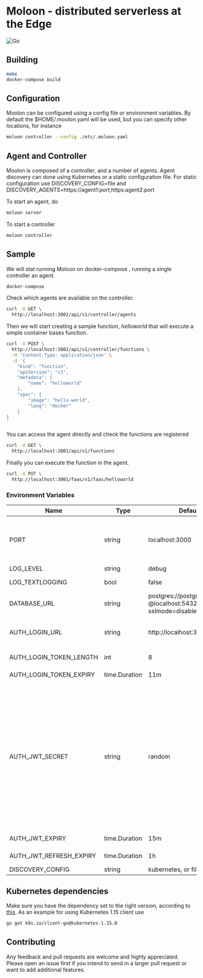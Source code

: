 # Moloon - distributed serverless at the Edge

![Go](https://github.com/galo/moloon/workflows/Go/badge.svg)

## Building

```bash
make
docker-compose build
```

## Configuration

Moolon can be configured using a config file or environment variables. By default the $HOME/.moolon.yaml will be 
used, but you can specify other locations, for instance

```bash
moloon controller --config ./etc/.moloon.yaml
```


## Agent and Controller

Moolon is composed of a controller, and a number of agents. Agent discovery can done using Kubernetes or a static 
configuration file. For static configuration use DISCOVERY_CONFIG=file and DISCOVERY_AGENTS=https://agent1:port,https:agent2:port 

To start an agent, do
 
```bash
moloon server
```

To start a controller

```bash
moloon controller 
```

## Sample

We will stat running Moloon on docker-compose , running a single controller an agent.

```bash
docker-compose
```

Check which agents are available on the controller.

```bash
curl -X GET \
  http://localhost:3002/api/v1/controller/agents 
```

Then we will start creating a sample function, _helloworld_ that will execute a simple 
container bases function.

```bash
curl -X POST \
  http://localhost:3002/api/v1/controller/functions \
  -H 'Content-Type: application/json' \
  -d '{
    "kind": "function",
    "apiVersion": "v1",
    "metadata": {
        "name": "helloworld"
    },
    "spec": {
        "image": "hello-world",
        "lang": "docker"
    }
}
'
```

You can access the agent directly and check the functions are registered

```bash
curl -X GET \
  http://localhost:3001/api/v1/functions 
```

Finally you can execute the function in the agent.

```bash
curl -X PUT \
  http://localhost:3001/faas/v1/faas/helloworld 
```

### Environment Variables

Name | Type | Default | Description
---|---|---|---
PORT | string | localhost:3000 | http address (accepts also port number only for heroku compability)  
LOG_LEVEL | string | debug | log level
LOG_TEXTLOGGING | bool | false | defaults to json logging
DATABASE_URL | string | postgres://postgres:postgres<br>@localhost:5432/gobase?sslmode=disable | PostgreSQL connection string
AUTH_LOGIN_URL | string | http://localhost:3000/login | client login url as sent in login token email
AUTH_LOGIN_TOKEN_LENGTH | int | 8 | length of login token
AUTH_LOGIN_TOKEN_EXPIRY | time.Duration | 11m | login token expiry
AUTH_JWT_SECRET | string | random | jwt sign and verify key - value "random" creates random 32 char secret at startup (and automatically invalidates existing tokens on app restarts, so during dev you might want to set a fixed value here)
AUTH_JWT_EXPIRY | time.Duration | 15m | jwt access token expiry
AUTH_JWT_REFRESH_EXPIRY | time.Duration | 1h | jwt refresh token expiry
DISCOVERY_CONFIG | string | kubernetes, or file

## Kubernetes dependencies

Make sure you have the dependency set to the right version, according to [this](https://github.com/kubernetes/client-go/blob/master/INSTALL.md#go-modules). As an example for using Kubernetes 1.15 client use

```bash
go get k8s.io/client-go@kubernetes-1.15.0
```

## Contributing

Any feedback and pull requests are welcome and highly appreciated. Please open an issue first if you intend to send in a larger pull request or want to add additional features.

